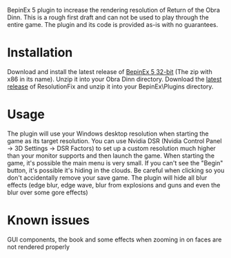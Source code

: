 BepinEx 5 plugin to increase the rendering resolution of Return of the Obra Dinn. This is a rough first draft and can not be used to play through the entire game. The plugin and its code is provided as-is with no guarantees.

# Installation
Download and install the latest release of [BepinEx 5 32-bit](https://github.com/BepInEx/BepInEx/releases) (The zip with x86 in its name). Unzip it into your Obra Dinn directory.
Download the [latest release](https://github.com/awsker/ObraDinnResolution/releases) of ResolutionFix and unzip it into your BepinEx\Plugins directory.

# Usage
The plugin will use your Windows desktop resolution when starting the game as its target resolution. 
You can use Nvidia DSR (Nvidia Control Panel -> 3D Settings -> DSR Factors) to set up a custom resolution much higher than your monitor supports and then launch the game.
When starting the game, it's possible the main menu is very small. If you can't see the "Begin" button, it's possible it's hiding in the clouds. Be careful when clicking so you don't accidentally remove your save game.
The plugin will hide all blur effects (edge blur, edge wave, blur from explosions and guns and even the blur over some gore effects)

# Known issues
GUI components, the book and some effects when zooming in on faces are not rendered properly
